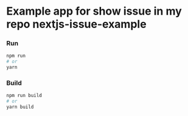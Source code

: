 # Example app for show issue in my repo nextjs-issue-example

### Run

```bash
npm run
# or
yarn
```

### Build

```bash
npm run build
# or
yarn build
```